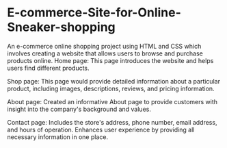 # E-commerce-Site-for-Online-Sneaker-shopping
An e-commerce online shopping project using HTML and CSS which involves creating a website that allows users to browse and purchase products online.
Home page: This page introduces the website and helps users find different products.

Shop page: This page would provide detailed information about a particular product, including images, descriptions, reviews, and pricing information.

About page: Created an informative About page to provide customers with insight into the company's background and values.

Contact page: Includes the store's address, phone number, email address, and hours of operation. Enhances user experience by providing all necessary information in one place.
